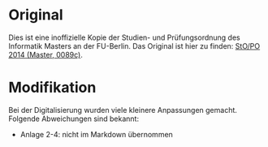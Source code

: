 # Original
Dies ist eine inoffizielle Kopie der Studien- und Prüfungsordnung des Informatik Masters an der FU-Berlin.
Das Original ist hier zu finden: [StO/PO 2014 (Master, 0089c)](https://www.imp.fu-berlin.de/fbv/pruefungsbuero/Studien--und-Pruefungsordnungen/0089c_SPO_2014.pdf).

# Modifikation
Bei der Digitalisierung wurden viele kleinere Anpassungen gemacht. Folgende Abweichungen sind bekannt:

- Anlage 2-4: nicht im Markdown übernommen
